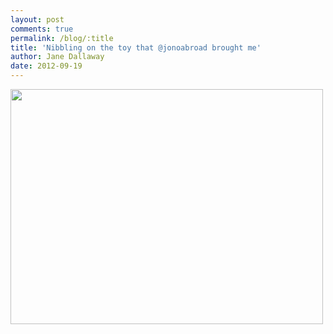 ```yaml
---
layout: post
comments: true
permalink: /blog/:title
title: 'Nibbling on the toy that @jonoabroad brought me'
author: Jane Dallaway
date: 2012-09-19
---
```


<div>
<a href="//static.skitters.dallaway.com/Kphoto.JPG">
<img width="500" src="//static.skitters.dallaway.com/Kphoto.JPG.500.JPG" height="376">
</a>
</div>



 
    
